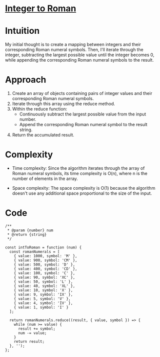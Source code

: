 # [Integer to Roman](https://leetcode.com/problems/integer-to-roman)

# Intuition

My initial thought is to create a mapping between integers and their corresponding Roman numeral symbols. Then, I'll iterate through the integer, subtracting the largest possible value until the integer becomes 0, while appending the corresponding Roman numeral symbols to the result.

# Approach

1. Create an array of objects containing pairs of integer values and their corresponding Roman numeral symbols.
2. Iterate through this array using the reduce method.
3. Within the reduce function:
   - Continuously subtract the largest possible value from the input number.
   - Append the corresponding Roman numeral symbol to the result string.
4. Return the accumulated result.

# Complexity

- Time complexity: Since the algorithm iterates through the array of Roman numeral symbols, its time complexity is O(n), where n is the number of elements in the array.

- Space complexity: The space complexity is O(1) because the algorithm doesn't use any additional space proportional to the size of the input.

# Code

```
/**
 * @param {number} num
 * @return {string}
 */

const intToRoman = function (num) {
  const romanNumerals = [
    { value: 1000, symbol: 'M' },
    { value: 900, symbol: 'CM' },
    { value: 500, symbol: 'D' },
    { value: 400, symbol: 'CD' },
    { value: 100, symbol: 'C' },
    { value: 90, symbol: 'XC' },
    { value: 50, symbol: 'L' },
    { value: 40, symbol: 'XL' },
    { value: 10, symbol: 'X' },
    { value: 9, symbol: 'IX' },
    { value: 5, symbol: 'V' },
    { value: 4, symbol: 'IV' },
    { value: 1, symbol: 'I' }
  ];

  return romanNumerals.reduce((result, { value, symbol }) => {
    while (num >= value) {
      result += symbol;
      num -= value;
    }
    return result;
  }, '');
};
```
